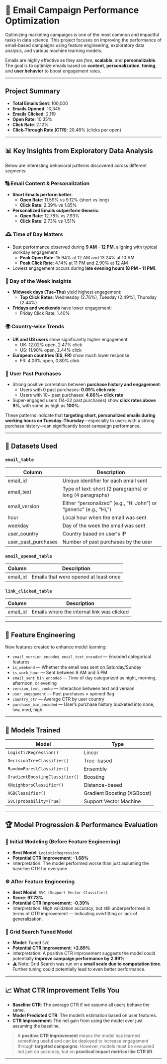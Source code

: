 # 📧 Email Campaign Performance Optimization

Optimizing marketing campaigns is one of the most common and impactful tasks in data science. This project focuses on improving the performance of email-based campaigns using feature engineering, exploratory data analysis, and various machine learning models.

Emails are highly effective as they are *free*, **scalable**, and **personalizable**. The goal is to optimize emails based on **content**, **personalization**, **timing**, and **user behavior** to boost engagement rates.

---

##  Project Summary

- **Total Emails Sent**: 100,000  
- **Emails Opened**: 10,345  
- **Emails Clicked**: 2,119  
- **Open Rate**: 10.35%  
- **Click Rate**: 2.12%  
- **Click-Through Rate (CTR)**: 20.48% (clicks per open)

---

## 📊 Key Insights from Exploratory Data Analysis

Below are interesting behavioral patterns discovered across different segments:

### 🔠 Email Content & Personalization
- **Short Emails perform better**: 
  - **Open Rate**: 11.59% vs 9.12% (short vs long)
  - **Click Rate**: 2.39% vs 1.85%
- **Personalized Emails outperform Generic**:
  - **Open Rate**: 12.78% vs 7.93%
  - **Click Rate**: 2.73% vs 1.51%

### 🕰️ Time of Day Matters
- Best performance observed during **9 AM – 12 PM**, aligning with typical workday engagement:
  - **Peak Open Rate**: 15.94% at 12 AM and 13.24% at 10 AM
  - **Peak Click Rate**: 4.14% at 11 PM and 2.90% at 12 AM
- Lowest engagement occurs during **late evening hours (8 PM – 11 PM)**.

### 📅 Day of the Week Insights
- **Midweek days (Tue–Thu)** yield highest engagement:
  - **Top Click Rates**: Wednesday (2.76%), Tuesday (2.49%), Thursday (2.44%)
- **Fridays and weekends** have lower engagement:
  - Friday Click Rate: 1.40%

### 🌍 Country-wise Trends
- **UK and US users** show significantly higher engagement:
  - UK: 12.02% open, 2.47% click
  - US: 11.90% open, 2.44% click
- **European countries (ES, FR)** show much lower response:
  - FR: 4.06% open, 0.80% click

### 🛒 User Past Purchases
- Strong positive correlation between **purchase history and engagement**:
  - Users with 0 past purchases: **0.05% click rate**
  - Users with 10+ past purchases: **4.66%+ click rate**
- Super-engaged users (14–22 past purchases) show **click rates above 9%**, with some as high as **100%**.

These patterns indicate that **targeting short, personalized emails during working hours on Tuesday–Thursday**—especially to users with a strong purchase history—can significantly boost campaign performance.

---

## 🧱 Datasets Used

### `email_table`
| Column              | Description                                          |
|---------------------|------------------------------------------------------|
| email_id            | Unique identifier for each email sent               |
| email_text          | Type of text: short (2 paragraphs) or long (4 paragraphs) |
| email_version       | Either “personalized” (e.g., “Hi John”) or “generic” (e.g., “Hi,”) |
| hour                | Local hour when the email was sent                   |
| weekday             | Day of the week the email was sent                   |
| user_country        | Country based on user's IP                           |
| user_past_purchases | Number of past purchases by the user                |

### `email_opened_table`
| Column   | Description                        |
|----------|------------------------------------|
| email_id | Emails that were opened at least once |

### `link_clicked_table`
| Column   | Description                        |
|----------|------------------------------------|
| email_id | Emails where the internal link was clicked |

---

## 🧠 Feature Engineering

New features created to enhance model learning:

- `email_version_encoded`, `email_text_encoded` — Encoded categorical features  
- `is_weekend` — Whether the email was sent on Saturday/Sunday  
- `is_work_hour` — Sent between 9 AM and 5 PM  
- `email_sent_bin_encoded` — Time of day categorized as night, morning, afternoon, or evening  
- `version_text_combo` — Interaction between text and version  
- `user_engagement` — Past purchases × opened flag  
- `country_ctr` — Average CTR by user country  
- `purchase_bin_encoded` — User’s purchase history bucketed into none, low, med, high

---

## 🤖 Models Trained

| Model                          | Type                        |
|-------------------------------|-----------------------------|
| `LogisticRegression()`         | Linear                      |
| `DecisionTreeClassifier()`     | Tree-based                  |
| `RandomForestClassifier()`     | Ensemble                    |
| `GradientBoostingClassifier()` | Boosting                    |
| `KNeighborsClassifier()`       | Distance-based              |
| `XGBClassifier()`              | Gradient Boosting (XGBoost) |
| `SVC(probability=True)`        | Support Vector Machine      |

---

## 🏆 Model Progression & Performance Evaluation

### 📍 Initial Modeling (Before Feature Engineering)
- **Best Model**: `LogisticRegression`
- **Potential CTR Improvement**: **-1.68%**
- Interpretation: The model performed worse than just assuming the baseline CTR for everyone.

### ⚙️ After Feature Engineering
- **Best Model**: `SVC (Support Vector Classifier)`
- **Score**: **97.73%**
- **Potential CTR Improvement**: **-0.39%**
- Interpretation: High validation accuracy, but still underperformed in terms of CTR improvement — indicating overfitting or lack of generalization.

### 🔧 Grid Search Tuned Model
- **Model**: Tuned `SVC`
- **Potential CTR Improvement**: **+2.89%**
- Interpretation: A positive CTR improvement suggests the model could potentially **improve campaign performance by 2.89%** 
- ⚠️ Note: Grid Search was run on a **small scale due to computation time**. Further tuning could potentially lead to even better performance.

---

## 📈 What CTR Improvement Tells You

- **Baseline CTR**: The average CTR if we assume all users behave the same.
- **Model Predicted CTR**: The model’s estimation based on user features.
- **CTR Improvement**: The net gain from using the model over just assuming the baseline.

> A **positive CTR improvement** means the model has learned something useful and can be deployed to increase engagement through **targeted campaigns**. However, models must be evaluated not just on accuracy, but on **practical impact metrics like CTR lift**.

---
